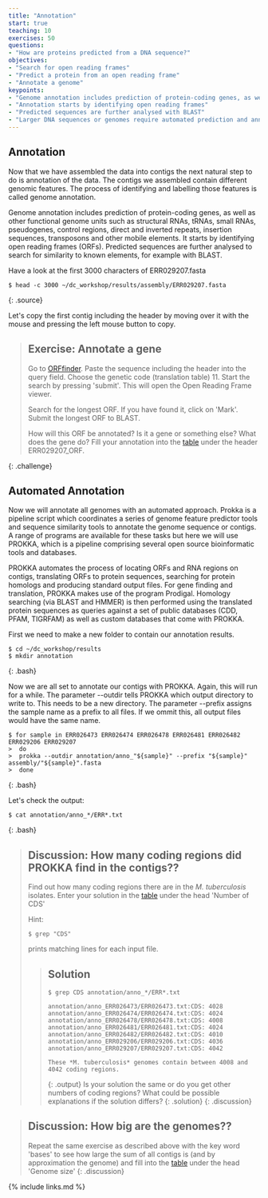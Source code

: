 ```yaml
---
title: "Annotation"
start: true
teaching: 10
exercises: 50
questions:
- "How are proteins predicted from a DNA sequence?"
objectives:
- "Search for open reading frames"
- "Predict a protein from an open reading frame"
- "Annotate a genome"
keypoints:
- "Genome annotation includes prediction of protein-coding genes, as well as other functional genome units"
- "Annotation starts by identifying open reading frames"
- "Predicted sequences are further analysed with BLAST"
- "Larger DNA sequences or genomes require automated prediction and annotation"
---
```


## Annotation

Now that we have assembled the data into contigs the next natural step to do is annotation of the data. The contigs we assembled contain different genomic features. The process of identifying and labelling those features is called genome annotation.

Genome annotation includes prediction of protein-coding genes, as well as other functional genome units such as structural RNAs, tRNAs, small RNAs, pseudogenes, control regions, direct and inverted repeats, insertion sequences, transposons and other mobile elements. It starts by identifying open reading frames (ORFs). Predicted sequences are further analysed to search for similarity to known elements, for example with BLAST.


Have a look at the first 3000 characters of ERR029207.fasta

~~~
$ head -c 3000 ~/dc_workshop/results/assembly/ERR029207.fasta
~~~
{: .source}


Let's copy the first contig including the header by moving over it with the mouse and pressing the left mouse button to copy.

> ## Exercise: Annotate a gene
> Go to [ORFfinder](https://www.ncbi.nlm.nih.gov/orffinder/). Paste the sequence including the header into the query 
> field. Choose the genetic code (translation table) 11. Start the search by pressing 'submit'. 
> This will open the Open Reading Frame viewer.
> 
> Search for the longest ORF. If you have found it, click on 'Mark'. Submit the longest ORF to BLAST.
> 
> How will this ORF be annotated? Is it a gene or something else? What does the gene do? Fill your annotation into the
> [table](https://docs.google.com/spreadsheets/d/1xjiliy_USyMwiyzEgWhpn8_109F7Z3jPM_f7Jp-lOb8/edit?usp=sharing) under the header ERR029207_ORF.
> 
{: .challenge}


## Automated Annotation

Now we will annotate all genomes with an automated approach. Prokka is a pipeline script which coordinates a series of genome feature predictor tools and sequence similarity tools to annotate the genome sequence or contigs. 
A range of programs are available for these tasks but here we will use PROKKA, which is a pipeline comprising several open source bioinformatic tools and databases.

PROKKA automates the process of locating ORFs and RNA regions on contigs, translating ORFs to protein sequences, searching for protein homologs and producing standard output files. For gene finding and translation, PROKKA makes use of the program Prodigal. Homology searching (via BLAST and HMMER) is then performed using the translated protein sequences as queries against a set of public databases (CDD, PFAM, TIGRFAM) as well as custom databases that come with PROKKA.

First we need to make a new folder to contain our annotation results.

~~~
$ cd ~/dc_workshop/results
$ mkdir annotation
~~~
{: .bash}

Now we are all set to annotate our contigs with PROKKA. Again, this will run for a while.
The parameter --outdir tells PROKKA which output directory to write to. This needs to be a new directory. 
The parameter --prefix assigns the sample name as a prefix to all files. If we ommit this, all output files would have the same name.

~~~
$ for sample in ERR026473 ERR026474 ERR026478 ERR026481 ERR026482 ERR029206 ERR029207
>  do
>  prokka --outdir annotation/anno_"${sample}" --prefix "${sample}" assembly/"${sample}".fasta
>  done
~~~
{: .bash}

Let's check the output:

~~~
$ cat annotation/anno_*/ERR*.txt
~~~
{: .bash}


> ## Discussion: How many coding regions did PROKKA find in the contigs??
>
> Find out how many coding regions there are in the *M. tuberculosis* isolates. Enter your solution in the
> [table](https://docs.google.com/spreadsheets/d/1xjiliy_USyMwiyzEgWhpn8_109F7Z3jPM_f7Jp-lOb8/edit?usp=sharing) under the head 'Number of CDS'
>
> Hint:
> ~~~
> $ grep "CDS" 
> ~~~
> prints matching lines for each input file.
> 
> > ## Solution
> >
> > 
> > ~~~
> > $ grep CDS annotation/anno_*/ERR*.txt
> >  
> > annotation/anno_ERR026473/ERR026473.txt:CDS: 4028
> > annotation/anno_ERR026474/ERR026474.txt:CDS: 4024
> > annotation/anno_ERR026478/ERR026478.txt:CDS: 4008
> > annotation/anno_ERR026481/ERR026481.txt:CDS: 4024
> > annotation/anno_ERR026482/ERR026482.txt:CDS: 4010
> > annotation/anno_ERR029206/ERR029206.txt:CDS: 4036
> > annotation/anno_ERR029207/ERR029207.txt:CDS: 4042
> > 
> > These *M. tuberculosis* genomes contain between 4008 and 4042 coding regions.
> > ~~~
> > {: .output}
> Is your solution the same or do you get other numbers of coding regions? What could be possible explanations 
> if the solution differs? 
> {: .solution}
{: .discussion}


> ## Discussion: How big are the genomes??
>
>Repeat the same exercise as described above with the key word 'bases' to see how large the sum of all contigs is (and by approximation the genome) and fill into the [table](https://docs.google.com/spreadsheets>/d/1xjiliy_USyMwiyzEgWhpn8_109F7Z3jPM_f7Jp-lOb8/edit?usp=sharing) under the head 'Genome size'
{: .discussion}

{% include links.md %}
